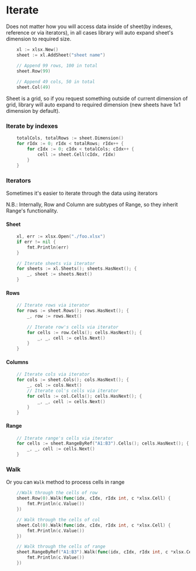 # Iterate
Does not matter how you will access data inside of sheet(by indexes, reference or via iterators), in all cases library will auto expand sheet's dimension to required size.
```go
	xl := xlsx.New()
	sheet := xl.AddSheet("sheet name")

	// Append 99 rows, 100 in total
	sheet.Row(99)
	
	// Append 49 cols, 50 in total
	sheet.Col(49)
```
Sheet is a grid, so if you request something outside of current dimension of grid, library will auto expand to required dimension (new sheets have 1x1 dimension by default).

### Iterate by indexes
```go
	totalCols, totalRows := sheet.Dimension()
	for rIdx := 0; rIdx < totalRows; rIdx++ {
		for cIdx := 0; cIdx < totalCols; cIdx++ {
			cell := sheet.Cell(cIdx, rIdx)
		}
	}
```

### Iterators
Sometimes it's easier to iterate through the data using iterators

N.B.: Internally, Row and Column are subtypes of Range, so they inherit Range's functionality. 

#### Sheet
```go
	xl, err := xlsx.Open("./foo.xlsx")
	if err != nil {
		fmt.Println(err)
	}

	// Iterate sheets via iterator
	for sheets := xl.Sheets(); sheets.HasNext(); {
		_, sheet := sheets.Next()
	}
```

#### Rows
```go
	// Iterate rows via iterator
	for rows := sheet.Rows(); rows.HasNext(); {
		_, row := rows.Next()
		
		// Iterate row's cells via iterator
		for cells := row.Cells(); cells.HasNext(); {
			_, _, cell := cells.Next()
		}
	}
```

#### Columns
```go
	// Iterate cols via iterator
	for cols := sheet.Cols(); cols.HasNext(); {
		_, col := cols.Next()
		// Iterate col's cells via iterator
		for cells := col.Cells(); cells.HasNext(); {
			_, _, cell := cells.Next()
		}
	}
```

#### Range
```go
	// Iterate range's cells via iterator
	for cells := sheet.RangeByRef("A1:B3").Cells(); cells.HasNext(); {
		_, _, cell := cells.Next()
	}
```

### Walk
Or you can `Walk` method to process cells in range
```go
	//Walk through the cells of row
	sheet.Row(0).Walk(func(idx, cIdx, rIdx int, c *xlsx.Cell) {
		fmt.Println(c.Value())
	})

	// Walk through the cells of col
	sheet.Col(0).Walk(func(idx, cIdx, rIdx int, c *xlsx.Cell) {
		fmt.Println(c.Value())
	})

	// Walk through the cells of range
	sheet.RangeByRef("A1:B3").Walk(func(idx, cIdx, rIdx int, c *xlsx.Cell) {
		fmt.Println(c.Value())
	})
```